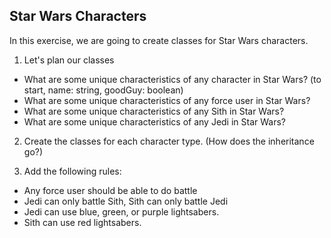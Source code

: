 ## Star Wars Characters

In this exercise, we are going to create classes for Star Wars characters.

1. Let's plan our classes

- What are some unique characteristics of any character in Star Wars? (to start, name: string, goodGuy: boolean)
- What are some unique characteristics of any force user in Star Wars?
- What are some unique characteristics of any Sith in Star Wars?
- What are some unique characteristics of any Jedi in Star Wars?

2. Create the classes for each character type. (How does the inheritance go?)

3. Add the following rules:

- Any force user should be able to do battle
- Jedi can only battle Sith, Sith can only battle Jedi
- Jedi can use blue, green, or purple lightsabers.
- Sith can use red lightsabers.

